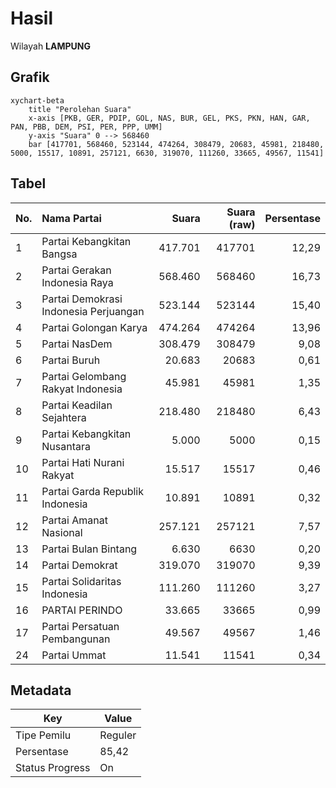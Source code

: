 # Hasil

Wilayah **LAMPUNG**

## Grafik

```mermaid
xychart-beta
    title "Perolehan Suara"
    x-axis [PKB, GER, PDIP, GOL, NAS, BUR, GEL, PKS, PKN, HAN, GAR, PAN, PBB, DEM, PSI, PER, PPP, UMM]
    y-axis "Suara" 0 --> 568460
    bar [417701, 568460, 523144, 474264, 308479, 20683, 45981, 218480, 5000, 15517, 10891, 257121, 6630, 319070, 111260, 33665, 49567, 11541]
```

## Tabel

| No. | Nama Partai                           | Suara   | Suara (raw) | Persentase |
|:--- |:------------------------------------- | -------:| -----------:| ----------:|
| 1   | Partai Kebangkitan Bangsa             | 417.701 | 417701      | 12,29      |
| 2   | Partai Gerakan Indonesia Raya         | 568.460 | 568460      | 16,73      |
| 3   | Partai Demokrasi Indonesia Perjuangan | 523.144 | 523144      | 15,40      |
| 4   | Partai Golongan Karya                 | 474.264 | 474264      | 13,96      |
| 5   | Partai NasDem                         | 308.479 | 308479      | 9,08       |
| 6   | Partai Buruh                          | 20.683  | 20683       | 0,61       |
| 7   | Partai Gelombang Rakyat Indonesia     | 45.981  | 45981       | 1,35       |
| 8   | Partai Keadilan Sejahtera             | 218.480 | 218480      | 6,43       |
| 9   | Partai Kebangkitan Nusantara          | 5.000   | 5000        | 0,15       |
| 10  | Partai Hati Nurani Rakyat             | 15.517  | 15517       | 0,46       |
| 11  | Partai Garda Republik Indonesia       | 10.891  | 10891       | 0,32       |
| 12  | Partai Amanat Nasional                | 257.121 | 257121      | 7,57       |
| 13  | Partai Bulan Bintang                  | 6.630   | 6630        | 0,20       |
| 14  | Partai Demokrat                       | 319.070 | 319070      | 9,39       |
| 15  | Partai Solidaritas Indonesia          | 111.260 | 111260      | 3,27       |
| 16  | PARTAI PERINDO                        | 33.665  | 33665       | 0,99       |
| 17  | Partai Persatuan Pembangunan          | 49.567  | 49567       | 1,46       |
| 24  | Partai Ummat                          | 11.541  | 11541       | 0,34       |


## Metadata

| Key             | Value   |
| --------------- | ------- |
| Tipe Pemilu     | Reguler |
| Persentase      | 85,42   |
| Status Progress | On      |




